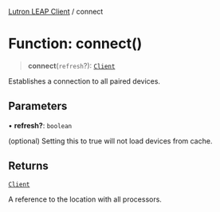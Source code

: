 [Lutron LEAP Client](../README.md) / connect

# Function: connect()

> **connect**(`refresh`?): [`Client`](../classes/Client.md)

Establishes a connection to all paired devices.

## Parameters

• **refresh?**: `boolean`

(optional) Setting this to true will not load devices from
               cache.

## Returns

[`Client`](../classes/Client.md)

A reference to the location with all processors.
